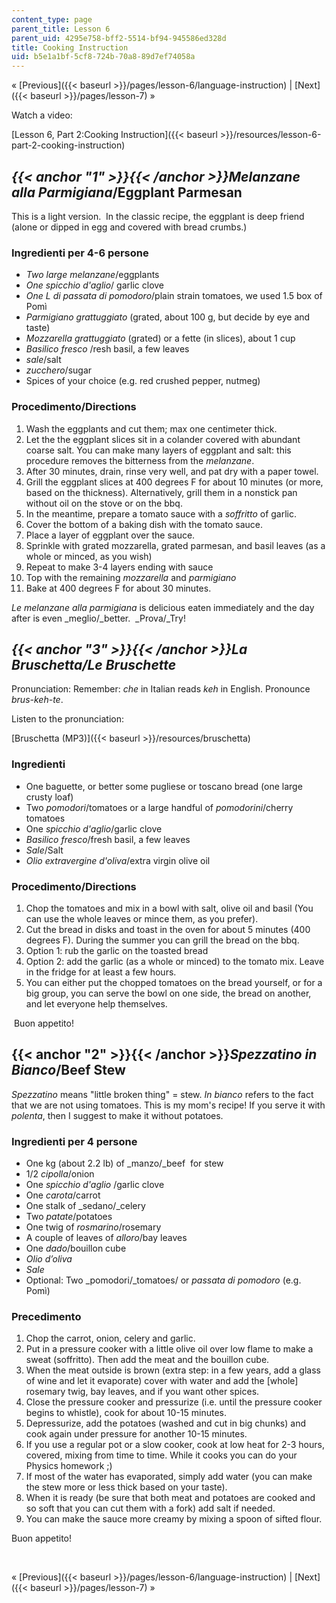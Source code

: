 ```yaml
---
content_type: page
parent_title: Lesson 6
parent_uid: 4295e758-bff2-5514-bf94-945586ed328d
title: Cooking Instruction
uid: b5e1a1bf-5cf8-724b-70a8-89d7ef74058a
---
```


« [Previous]({{< baseurl >}}/pages/lesson-6/language-instruction) | [Next]({{< baseurl >}}/pages/lesson-7) »

Watch a video:

[Lesson 6, Part 2:Cooking Instruction]({{< baseurl >}}/resources/lesson-6-part-2-cooking-instruction)

_{{< anchor "1" >}}{{< /anchor >}}Melanzane alla Parmigiana_/Eggplant Parmesan
------------------------------------------------------------------------------

This is a light version.  In the classic recipe, the eggplant is deep friend (alone or dipped in egg and covered with bread crumbs.)

### Ingredienti per 4-6 persone

*   _Two large melanzane_/eggplants
*   _One spicchio d'aglio_/ garlic clove
*   _One L di passata di pomodoro_/plain strain tomatoes, we used 1.5 box of Pomì
*   _Parmigiano grattuggiato_ (grated, about 100 g, but decide by eye and taste)
*   _Mozzarella grattuggiato_ (grated) or a fette (in slices), about 1 cup
*   _Basilico fresco_ /resh basil, a few leaves
*   _sale_/salt
*   _zucchero_/sugar
*   Spices of your choice (e.g. red crushed pepper, nutmeg)

### Procedimento/Directions

1.  Wash the eggplants and cut them; max one centimeter thick.
2.  Let the the eggplant slices sit in a colander covered with abundant coarse salt. You can make many layers of eggplant and salt: this procedure removes the bitterness from the _melanzane_.
3.  After 30 minutes, drain, rinse very well, and pat dry with a paper towel.
4.  Grill the eggplant slices at 400 degrees F for about 10 minutes (or more, based on the thickness). Alternatively, grill them in a nonstick pan without oil on the stove or on the bbq.
5.  In the meantime, prepare a tomato sauce with a _soffritto_ of garlic.
6.  Cover the bottom of a baking dish with the tomato sauce.
7.  Place a layer of eggplant over the sauce.
8.  Sprinkle with grated mozzarella, grated parmesan, and basil leaves (as a whole or minced, as you wish)
9.  Repeat to make 3-4 layers ending with sauce
10.  Top with the remaining _mozzarella_ and _parmigiano_
11.  Bake at 400 degrees F for about 30 minutes.

_Le melanzane alla parmigiana_ is delicious eaten immediately and the day after is even _meglio/_better.  _Prova/_Try!

_{{< anchor "3" >}}{{< /anchor >}}La Bruschetta/Le Bruschette_
--------------------------------------------------------------

Pronunciation: Remember: _che_ in Italian reads _keh_ in English. Pronounce _brus-keh-te_.

Listen to the pronunciation:

[Bruschetta (MP3)]({{< baseurl >}}/resources/bruschetta)

### Ingredienti

*   One baguette, or better some pugliese or toscano bread (one large crusty loaf)
*   Two _pomodori_/tomatoes or a large handful of _pomodorini_/cherry tomatoes
*   One _spicchio d'aglio_/garlic clove
*   _Basilico fresco_/fresh basil, a few leaves
*   _Sale_/Salt
*   _Olio extravergine d'oliva_/extra virgin olive oil

### Procedimento/Directions

1.  Chop the tomatoes and mix in a bowl with salt, olive oil and basil (You can use the whole leaves or mince them, as you prefer).
2.  Cut the bread in disks and toast in the oven for about 5 minutes (400 degrees F). During the summer you can grill the bread on the bbq.
3.  Option 1: rub the garlic on the toasted bread
4.  Option 2: add the garlic (as a whole or minced) to the tomato mix. Leave in the fridge for at least a few hours.
5.  You can either put the chopped tomatoes on the bread yourself, or for a big group, you can serve the bowl on one side, the bread on another, and let everyone help themselves.

 Buon appetito!

{{< anchor "2" >}}{{< /anchor >}}_Spezzatino in Bianco_/Beef Stew
-----------------------------------------------------------------

_Spezzatino_ means "little broken thing" = stew. _In bianco_ refers to the fact that we are not using tomatoes. This is my mom's recipe! If you serve it with _polenta_, then I suggest to make it without potatoes.

### Ingredienti per 4 persone

*   One kg (about 2.2 lb) of _manzo/_beef  for stew
*   1/2 _cipolla_/onion
*   One _spicchio d'aglio_ /garlic clove
*   One _carota_/carrot
*   One stalk of _sedano/_celery
*   Two _patate_/potatoes
*   One twig of _rosmarino_/rosemary
*   A couple of leaves of _alloro_/bay leaves
*   One _dado_/bouillon cube
*   _Olio d’oliva_
*   _Sale_
*   Optional: Two _pomodori/_tomatoes/ or _passata di pomodoro_ (e.g. Pomì)

### Precedimento

1.  Chop the carrot, onion, celery and garlic.
2.  Put in a pressure cooker with a little olive oil over low flame to make a sweat (soffritto). Then add the meat and the bouillon cube.
3.  When the meat outside is brown (extra step: in a few years, add a glass of wine and let it evaporate) cover with water and add the \[whole\] rosemary twig, bay leaves, and if you want other spices.
4.  Close the pressure cooker and pressurize (i.e. until the pressure cooker begins to whistle), cook for about 10-15 minutes.
5.  Depressurize, add the potatoes (washed and cut in big chunks) and cook again under pressure for another 10-15 minutes.
6.  If you use a regular pot or a slow cooker, cook at low heat for 2-3 hours, covered, mixing from time to time. While it cooks you can do your Physics homework ;)
7.  If most of the water has evaporated, simply add water (you can make the stew more or less thick based on your taste).
8.  When it is ready (be sure that both meat and potatoes are cooked and so soft that you can cut them with a fork) add salt if needed.
9.  You can make the sauce more creamy by mixing a spoon of sifted flour.

Buon appetito!  
  
 

« [Previous]({{< baseurl >}}/pages/lesson-6/language-instruction) | [Next]({{< baseurl >}}/pages/lesson-7) »